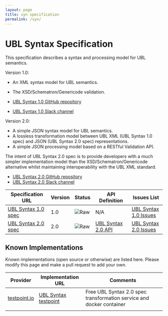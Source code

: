 ```yaml
---
layout: page
title: syn specification
permalink: /syn/
---
```


# UBL Syntax Specification

This specification describes a syntax and processing model for UBL semantics. 

Version 1.0:

* An XML syntax model for UBL semantics.
* The XSD/Schematron/Genericode validation.

* [UBL Syntax 1.0 GitHub repository](https://github.com/ausdigital/ausdigital-syn-v1/)
* [UBL Syntax 1.0 Slack channel](https://ausdigital.slack.com/messages/spec-syn-v1/)

Version 2.0:

* A simple JSON syntax model for UBL semantics.
* A lossless transformation model between UBL XML (UBL Syntax 1.0 spec) and JSON (UBL Syntax 2.0 spec) representations.
* A simple JSON processing model based on a RESTful Validation API.

The intent of UBL Syntax 2.0 spec is to provide developers with a much simpler implementation model than the XSD/Schematron/Genericode alternative whilst maintaining interoperability with the UBL XML standard.

* [UBL Syntax 2.0 GitHub repository](https://github.com/ausdigital/ausdigital-syn)
* [UBL Syntax 2.0 Slack channel](https://ausdigital.slack.com/messages/spec-syn/)

| Specification URL | Version | Status | API Definition | Issues List |
| ----------------- | ------  | ------ | -------------- | ----------- |
| [UBL Syntax 1.0 spec](http://ausdigital.org/specs/ausdigital-syn/1.0/) | 1.0 | ![Raw](http://rfc.unprotocols.org/spec:2/COSS/raw.svg) | N/A | [UBL Syntax 1.0 Issues](https://github.com/ausdigital/ausdigital-syn-v1/issues)  |
| [UBL Syntax 2.0 spec](http://ausdigital.org/specs/ausdigital-syn/2.0/) | 2.0 | ![Raw](http://rfc.unprotocols.org/spec:2/COSS/raw.svg) | [UBL Syntax 2.0 API](https://app.swaggerhub.com/api/ausdigital/ausdigital-syn/1.0)   | [UBL Syntax 2.0 Issues](https://github.com/ausdigital/ausdigital-syn/issues)  |

## Known Implementations

Known implementations (open source or otherwise) are listed here.  Please modify this page and make a pull request to add your own.

|Provider|Implementation URL|Comments|
|--------|------------------|--------|
|[testpoint.io](http://testpoint.io/) | [UBL Syntax testpoint](http://testpoint.io/syn)| Free UBL Syntax 2.0 spec transformation service and docker container|
|  |  |  |

